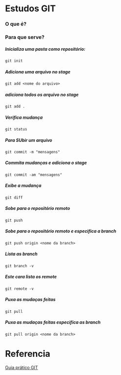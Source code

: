 # Estudos GIT

### O que é?

### Para que serve?

##### Inicializa uma pasta como repositório:
```
git init
```

##### Adiciona uma arquivo no stage
```
git add <nome do arquivo>
```
##### adiciona todos os arquivo no stage
```
git add .
```

##### Verifica mudança
```
git status
```

##### Para SUbir um arquivo
```
git commit -m "mensagens"
```

##### Commita mudanças e adiciona o stage
```
git commit -am "mensagens"
```

##### Exibe a mudança 
```
git diff
```

##### Sobe para o repositório remoto
```
git push
```

##### Sobe para o repositório remoto e especifica a branch
```
git push origin <nome da branch>
```

##### Lista as branch
```
git branch -v
```

##### Este cara lista os remote
```
git remote -v
```

##### Puxa as mudaças feitas 
```
git pull
```

##### Puxa as mudaças feitas especifica as branch
```
git pull origin <nome da branch>
```

# Referencia

[Guia prático GIT](https://rogerdudler.github.io/git-guide/index.pt_BR.html)

